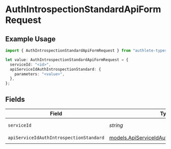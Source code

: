 # AuthIntrospectionStandardApiFormRequest

## Example Usage

```typescript
import { AuthIntrospectionStandardApiFormRequest } from "authlete-typescript-sdk/models/operations";

let value: AuthIntrospectionStandardApiFormRequest = {
  serviceId: "<id>",
  apiServiceIdAuthIntrospectionStandard: {
    parameters: "<value>",
  },
};
```

## Fields

| Field                                                                                                 | Type                                                                                                  | Required                                                                                              | Description                                                                                           |
| ----------------------------------------------------------------------------------------------------- | ----------------------------------------------------------------------------------------------------- | ----------------------------------------------------------------------------------------------------- | ----------------------------------------------------------------------------------------------------- |
| `serviceId`                                                                                           | *string*                                                                                              | :heavy_check_mark:                                                                                    | A service ID.                                                                                         |
| `apiServiceIdAuthIntrospectionStandard`                                                               | [models.ApiServiceIdAuthIntrospectionStandard](../../models/apiserviceidauthintrospectionstandard.md) | :heavy_check_mark:                                                                                    | N/A                                                                                                   |